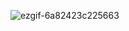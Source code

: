 
![ezgif-6a82423c225663](https://github.com/user-attachments/assets/8a0d9801-ac78-4388-88e1-91ff978113eb)


<!--
**Jovin-Joy4121/Jovin-Joy4121** is a ✨ _special_ ✨ repository because its `README.md` (this file) appears on your GitHub profile.

Here are some ideas to get you started:

- 🔭 I’m currently working on ...
- 🌱 I’m currently learning ...
- 👯 I’m looking to collaborate on ...
- 🤔 I’m looking for help with ...
- 💬 Ask me about ...
- 📫 How to reach me: ...
- 😄 Pronouns: ...
- ⚡ Fun fact: ...
-->
